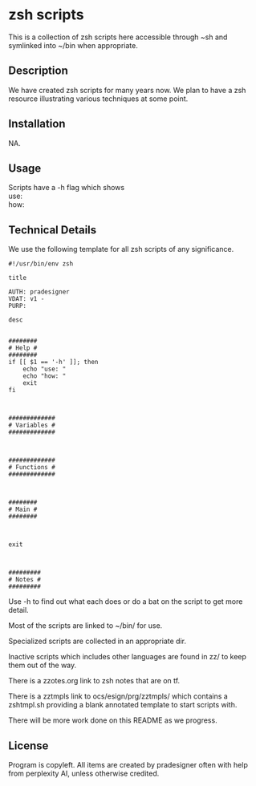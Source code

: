 # zsh scripts
This is a collection of zsh scripts here accessible through ~sh and symlinked into ~/bin when appropriate.

## Description
We have created zsh scripts for many years now. We plan to have a zsh resource illustrating various
techniques at some point.

## Installation
NA.

## Usage
Scripts have a -h flag which shows  
use:  
how:

## Technical Details
We use the following template for all zsh scripts of any significance.

```
#!/usr/bin/env zsh

title

AUTH: pradesigner
VDAT: v1 - 
PURP: 

desc


########
# Help #
########
if [[ $1 == '-h' ]]; then
    echo "use: "
    echo "how: "
    exit
fi



#############
# Variables #
#############



#############
# Functions #
#############



########
# Main #
########



exit



#########
# Notes #
#########

```

Use -h to find out what each does or do a bat on the script to get more
detail.

Most of the scripts are linked to ~/bin/ for use.

Specialized scripts are collected in an appropriate dir.

Inactive scripts which includes other languages are found in zz/ to keep
them out of the way.

There is a zzotes.org link to zsh notes that are on tf.

There is a zztmpls link to ocs/esign/prg/zztmpls/ which contains a
zshtmpl.sh providing a blank annotated template to start scripts with.

There will be more work done on this README as we progress.

## License
Program is copyleft. All items are created by pradesigner often with help from perplexity AI, unless otherwise credited.
